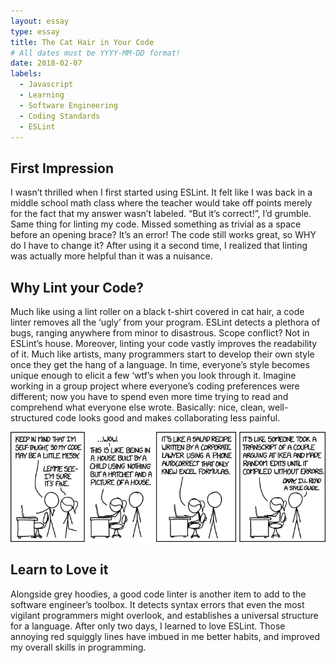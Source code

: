 ```yaml
---
layout: essay
type: essay
title: The Cat Hair in Your Code
# All dates must be YYYY-MM-DD format!
date: 2018-02-07
labels:
  - Javascript
  - Learning
  - Software Engineering
  - Coding Standards
  - ESLint
---
```

## First Impression
I wasn’t thrilled when I first started using ESLint. It felt like I was back in a middle school math class where the teacher would take off points merely for the fact that my answer wasn’t labeled. “But it’s correct!”, I’d grumble. Same thing for linting my code. Missed something as trivial as a space before an opening brace? It’s an error! The code still works great, so WHY do I have to change it? After using it a second time, I realized that linting was actually more helpful than it was a nuisance. 

## Why Lint your Code?
Much like using a lint roller on a black t-shirt covered in cat hair, a code linter removes all the ‘ugly’ from your program. ESLint detects a plethora of bugs, ranging anywhere from minor to disastrous. Scope conflict? Not in ESLint’s house. Moreover, linting your code vastly improves the readability of it. Much like artists, many programmers start to develop their own style once they get the hang of a language. In time, everyone’s style becomes unique enough to elicit a few ‘wtf’s when you look through it. Imagine working in a group project where everyone’s coding preferences were different; now you have to spend even more time trying to read and comprehend what everyone else wrote. Basically: nice, clean, well-structured code looks good and makes collaborating less painful. 

<img class="ui right spaced image" src="../images/code_quality.png">

## Learn to Love it
Alongside grey hoodies, a good code linter is another item to add to the software engineer’s toolbox. It detects syntax errors that even the most vigilant programmers might overlook, and establishes a universal structure for a language. After only two days, I learned to love ESLint. Those annoying red squiggly lines have imbued in me better habits, and improved my overall skills in programming. 

